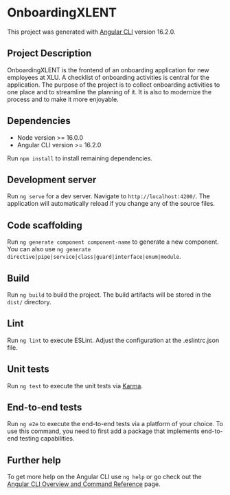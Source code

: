 # OnboardingXLENT #

This project was generated with [Angular CLI](https://github.com/angular/angular-cli) version 16.2.0.

## Project Description ##

OnboardingXLENT is the frontend of an onboarding application for new employees at XLU. A checklist of onboarding activities is central for the application. The purpose of the project is to collect onboarding activities to one place and to streamline the planning of it. It is also to modernize the process and to make it more enjoyable.

## Dependencies ##

- Node version >= 16.0.0
- Angular CLI version >= 16.2.0

Run `npm install` to install remaining dependencies.

## Development server ##

Run `ng serve` for a dev server. Navigate to `http://localhost:4200/`. The application will automatically reload if you change any of the source files.

## Code scaffolding ##

Run `ng generate component component-name` to generate a new component. You can also use `ng generate directive|pipe|service|class|guard|interface|enum|module`.

## Build ##

Run `ng build` to build the project. The build artifacts will be stored in the `dist/` directory.

## Lint ##

Run `ng lint` to execute ESLint. Adjust the configuration at the .eslintrc.json file.

## Unit tests ##

Run `ng test` to execute the unit tests via [Karma](https://karma-runner.github.io).

## End-to-end tests ##

Run `ng e2e` to execute the end-to-end tests via a platform of your choice. To use this command, you need to first add a package that implements end-to-end testing capabilities.

## Further help ##

To get more help on the Angular CLI use `ng help` or go check out the [Angular CLI Overview and Command Reference](https://angular.io/cli) page.
